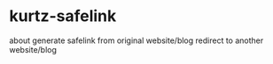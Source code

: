 # kurtz-safelink
about generate safelink from original website/blog redirect to another website/blog

